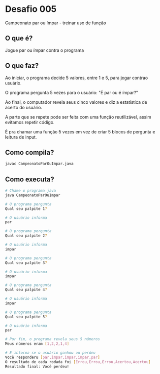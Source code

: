 # Desafio 005

Campeonato par ou ímpar - treinar uso de função

## O que é?

Jogue par ou ímpar contra o programa

## O que faz?

Ao iniciar, o programa decide 5 valores, entre 1 e 5, para jogar contrao usuário.

O programa pergunta 5 vezes para o usuário: "É par ou é ímpar?"

Ao final, o computador revela seus cinco valores e diz a estatística de acerto
do usuário.

A parte que se repete pode ser feita com uma função reutilizável, assim evitamos
repetir código. 

É pra chamar uma função 5 vezes em vez de criar 5 blocos de pergunta e leitura 
de input.

## Como compila?

```bash
javac CampeonatoParOuImpar.java
```

## Como executa?

```bash
# Chame o programa java
java CampeonatoParOuImpar

# O programa pergunta
Qual seu palpite 1?

# O usuário informa
par

# O programa pergunta
Qual seu palpite 2?

# O usuário informa
impar

# O programa pergunta
Qual seu palpite 3?

# O usuário informa
impar

# O programa pergunta
Qual seu palpite 4?

# O usuário informa
impar

# O programa pergunta
Qual seu palpite 5?

# O usuário informa
par

# Por fim, o programa revela seus 5 números
Meus números eram [1,2,2,1,4]

# E informa se o usuário ganhou ou perdeu
Você responderu [par,impar,impar,impar,par]
O resultado de cada rodada foi [Errou,Errou,Errou,Acertou,Acertou]
Resultado final: Você perdeu!
```
